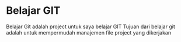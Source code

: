 # Belajar GIT
Belajar Git adalah project untuk saya belajar GIT
Tujuan dari belajar git adalah untuk mempermudah manajemen file project yang dikerjakan
